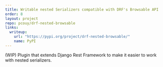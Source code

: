```yaml
---
title: Writable nested Serializers compatible with DRF's Browsable API
order: 8
layout: project
repo: pcouy/drf-nested-browsable
links:
  writeup:
    url: "https://pypi.org/project/drf-nested-browsable/"
    name: PyPI
---
```


(WIP) Plugin that extends Django Rest Framework to make it easier to work with nested serializers.
